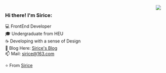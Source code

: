 <img align='right' src="https://github-readme-stats.vercel.app/api?username=siricee&show_icons=true">

### Hi there! I'm Sirice:

💻 FrontEnd Developer<br>
🎓 Undergraduate from HEU<br>
☕ Developing with a sense of Design<br>
📝 Blog Here: [Sirice's Blog](https://sirice.netlify.app/)<br>
📫 Mail: sirice@163.com<br>

⭐️ From [Sirice](https://github.com/siricee)<br>
